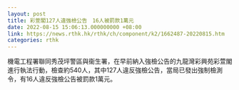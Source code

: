 ```yaml
---
layout: post
title: 彩萱閣127人違強檢公告　16人被罰款1萬元
date: 2022-08-15 15:06:13.000000000 +08:00
link: https://news.rthk.hk/rthk/ch/component/k2/1662487-20220815.htm
categories: rthk
---
```


​機電工程署聯同秀茂坪警區與衞生署，在早前納入強檢公告的九龍灣彩興苑彩萱閣進行執法行動，檢查約540人，其中127人違反強檢公告，當局已發出強制檢測令，有16人違反強檢公告被罰款1萬元。
